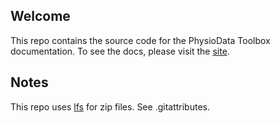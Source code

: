 ## Welcome ##
This repo contains the source code for the PhysioData Toolbox documentation. To see the docs, please visit the [site](https://physiodatatoolbox.leidenuniv.nl/).

## Notes ##
This repo uses [lfs](https://git-lfs.github.com/) for zip files. See .gitattributes.
